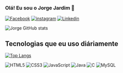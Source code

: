 ### Olá! Eu sou o Jorge Jardim 🤙


[![Facebook](https://img.shields.io/badge/Facebook-1877F2?style=for-the-badge&logo=facebook&logoColor=white)](https://www.facebook.com/jorge.wilson.5458)
[![instagram](https://img.shields.io/badge/Instagram-E4405F?style=for-the-badge&logo=instagram&logoColor=white)](https://www.instagram.com/jorgesilvajardim)
[![Linkedin](https://img.shields.io/badge/LinkedIn-0077B5?style=for-the-badge&logo=linkedin&logoColor=white)](https://www.linkedin.com/in/jorgesilvajardim)

![Jorge GitHub stats](https://github-readme-stats.vercel.app/api?username=jorgesilvajardim&show_icons=true&theme=onedark)

## Tecnologias que eu uso diáriamente

[![Top Langs](https://github-readme-stats.vercel.app/api/top-langs/?username=jorgesilvajardim&layout=compact)](https://github.com/jorgesilvajardim/github-readme-stats)

![HTML5](https://img.shields.io/badge/HTML5-E34F26?style=for-the-badge&logo=html5&logoColor=white)
![CSS3](https://img.shields.io/badge/CSS3-1572B6?style=for-the-badge&logo=css3&logoColor=white)
![JavaScript](https://img.shields.io/badge/javascript-%23323330.svg?style=for-the-badge&logo=javascript&logoColor=%23F7DF1E)
![Java](https://img.shields.io/badge/java-%23ED8B00.svg?style=for-the-badge&logo=openjdk&logoColor=white)
![C](https://img.shields.io/badge/c-%2300599C.svg?style=for-the-badge&logo=c&logoColor=white)
![MySQL](https://img.shields.io/badge/MySQL-00000F?style=for-the-badge&logo=mysql&logoColor=white)
